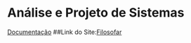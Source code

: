 # Análise e Projeto de Sistemas

[Documentação](../../wiki/)
##Link do Site:[Filosofar](https://eng-sw.github.io/es1-ds3-bros/)